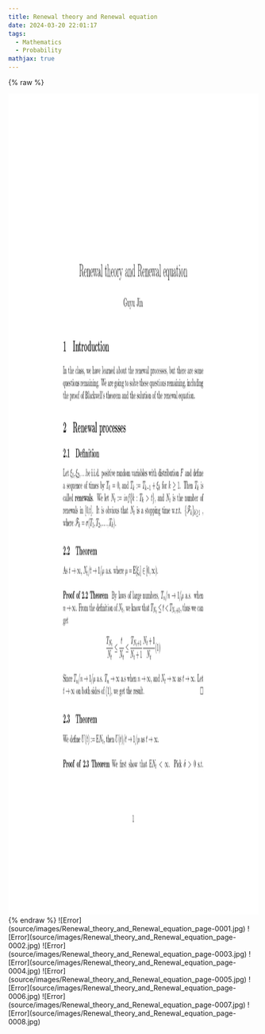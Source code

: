 ```yaml
---
title: Renewal theory and Renewal equation
date: 2024-03-20 22:01:17
tags:
  - Mathematics
  - Probability
mathjax: true
---
```

{% raw %}
<center><img src='source/images/Renewal_theory_and_Renewal_equation_page-0001.jpg' width="1275" height="1650"></img></center>
{% endraw %}
![Error](source/images/Renewal_theory_and_Renewal_equation_page-0001.jpg)
![Error](source/images/Renewal_theory_and_Renewal_equation_page-0002.jpg)
![Error](source/images/Renewal_theory_and_Renewal_equation_page-0003.jpg)
![Error](source/images/Renewal_theory_and_Renewal_equation_page-0004.jpg)
![Error](source/images/Renewal_theory_and_Renewal_equation_page-0005.jpg)
![Error](source/images/Renewal_theory_and_Renewal_equation_page-0006.jpg)
![Error](source/images/Renewal_theory_and_Renewal_equation_page-0007.jpg)
![Error](source/images/Renewal_theory_and_Renewal_equation_page-0008.jpg)
